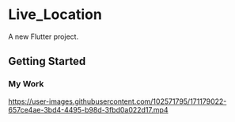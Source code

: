 # Live_Location

A new Flutter project.

## Getting Started

### My Work

https://user-images.githubusercontent.com/102571795/171179022-657ce4ae-3bd4-4495-b98d-3fbd0a022d17.mp4

